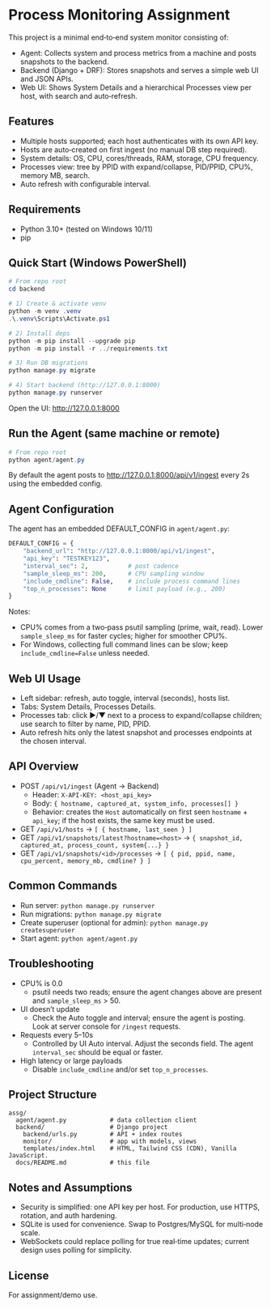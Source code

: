 # Process Monitoring Assignment

This project is a minimal end‑to‑end system monitor consisting of:
- Agent: Collects system and process metrics from a machine and posts snapshots to the backend.
- Backend (Django + DRF): Stores snapshots and serves a simple web UI and JSON APIs.
- Web UI: Shows System Details and a hierarchical Processes view per host, with search and auto‑refresh.

## Features
- Multiple hosts supported; each host authenticates with its own API key.
- Hosts are auto‑created on first ingest (no manual DB step required).
- System details: OS, CPU, cores/threads, RAM, storage, CPU frequency.
- Processes view: tree by PPID with expand/collapse, PID/PPID, CPU%, memory MB, search.
- Auto refresh with configurable interval.

## Requirements
- Python 3.10+ (tested on Windows 10/11)
- pip

## Quick Start (Windows PowerShell)
```powershell
# From repo root
cd backend

# 1) Create & activate venv
python -m venv .venv
.\.venv\Scripts\Activate.ps1

# 2) Install deps
python -m pip install --upgrade pip
python -m pip install -r ../requirements.txt

# 3) Run DB migrations
python manage.py migrate

# 4) Start backend (http://127.0.0.1:8000)
python manage.py runserver
```

Open the UI: http://127.0.0.1:8000

## Run the Agent (same machine or remote)
```powershell
# From repo root
python agent/agent.py
```

By default the agent posts to http://127.0.0.1:8000/api/v1/ingest every 2s using the embedded config.

## Agent Configuration
The agent has an embedded DEFAULT_CONFIG in `agent/agent.py`:
```python
DEFAULT_CONFIG = {
    "backend_url": "http://127.0.0.1:8000/api/v1/ingest",
    "api_key": "TESTKEY123",
    "interval_sec": 2,           # post cadence
    "sample_sleep_ms": 200,      # CPU sampling window
    "include_cmdline": False,    # include process command lines
    "top_n_processes": None      # limit payload (e.g., 200)
}
```

Notes:
- CPU% comes from a two‑pass psutil sampling (prime, wait, read). Lower `sample_sleep_ms` for faster cycles; higher for smoother CPU%.
- For Windows, collecting full command lines can be slow; keep `include_cmdline=False` unless needed.

## Web UI Usage
- Left sidebar: refresh, auto toggle, interval (seconds), hosts list.
- Tabs: System Details, Processes Details.
- Processes tab: click ▶/▼ next to a process to expand/collapse children; use search to filter by name, PID, PPID.
- Auto refresh hits only the latest snapshot and processes endpoints at the chosen interval.

## API Overview
- POST `/api/v1/ingest` (Agent → Backend)
  - Header: `X-API-KEY: <host_api_key>`
  - Body: `{ hostname, captured_at, system_info, processes[] }`
  - Behavior: creates the `Host` automatically on first seen `hostname` + `api_key`; if the host exists, the same key must be used.
- GET `/api/v1/hosts` → `[ { hostname, last_seen } ]`
- GET `/api/v1/snapshots/latest?hostname=<host>` → `{ snapshot_id, captured_at, process_count, system{...} }`
- GET `/api/v1/snapshots/<id>/processes` → `[ { pid, ppid, name, cpu_percent, memory_mb, cmdline? } ]`

## Common Commands
- Run server: `python manage.py runserver`
- Run migrations: `python manage.py migrate`
- Create superuser (optional for admin): `python manage.py createsuperuser`
- Start agent: `python agent/agent.py`

## Troubleshooting
- CPU% is 0.0
  - psutil needs two reads; ensure the agent changes above are present and `sample_sleep_ms` > 50.
- UI doesn’t update
  - Check the Auto toggle and interval; ensure the agent is posting. Look at server console for `/ingest` requests.
- Requests every 5–10s
  - Controlled by UI Auto interval. Adjust the seconds field. The agent `interval_sec` should be equal or faster.
- High latency or large payloads
  - Disable `include_cmdline` and/or set `top_n_processes`.

## Project Structure
```
assg/
  agent/agent.py            # data collection client
  backend/                  # Django project
    backend/urls.py         # API + index routes
    monitor/                # app with models, views
    templates/index.html    # HTML, Tailwind CSS (CDN), Vanilla JavaScript.
  docs/README.md            # this file
```

## Notes and Assumptions
- Security is simplified: one API key per host. For production, use HTTPS, rotation, and auth hardening.
- SQLite is used for convenience. Swap to Postgres/MySQL for multi‑node scale.
- WebSockets could replace polling for true real‑time updates; current design uses polling for simplicity.

## License
For assignment/demo use.
